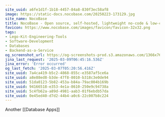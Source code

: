 ```yaml
---
site_uuid: a6fe1d1f-1b18-4457-84a8-830f3ec58af8
image: https://static-docs.nocobase.com/20250223-173129.jpg
site_name: NocoBase
title: NocoBase - Open source, self-hosted, lightweight no-code & low-code development platform
favicon: https://www.nocobase.com/images/favicon/favicon-32x32.png
tags:
- Lego-Kit-Engineering-Tools
- Software-Development
- Databases
- Backend-as-a-Service
og_screenshot_url: https://og-screenshots-prod.s3.amazonaws.com/1366x768/80/false/cc9d5f0f9d5fb7aa0a9561afa1045d7fee9897faf13a562b8afa80d90fee1b37.jpeg
jina_last_request: '2025-03-09T06:45:16.536Z'
jina_error: 'Error occurred'
og_last_fetch: '2025-03-07T05:20:56.416Z'
site_uuid: 7a4ca419-b5c2-4868-855c-e3587af5ce6a
site_uuid: a8e88ed8-b3de-47f8-8010-b318c3e0de94
site_uuid: 51da0123-5b82-453a-b84a-79ac004b169b
site_uuid: 94166518-e353-4e1a-8610-250e9c94738a
site_uuid: 5c4fb62a-a89d-4981-aab3-01f6ebdb57da
site_uuid: 0e45ed40-d7d2-44b4-a0c6-22c007b8c224
---
```

Another [[Database Apps]]

